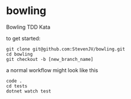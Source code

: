 # bowling
Bowling TDD Kata

to get started: 
```
git clone git@github.com:StevenJV/bowling.git
cd bowling
git checkout -b [new_branch_name]
```

a normal workflow might look like this
``` 
code .
cd tests
dotnet watch test
```
